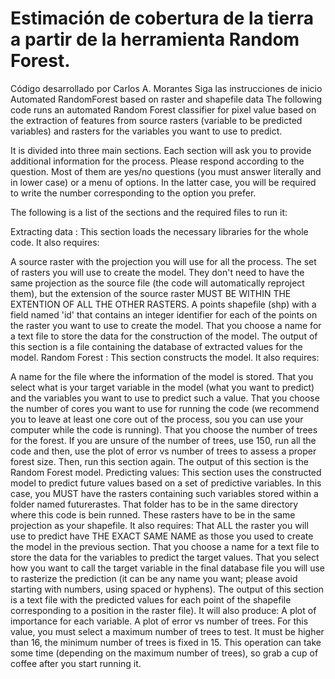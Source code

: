 # Estimación de cobertura de la tierra a partir de la herramienta Random Forest. 
Código desarrollado por Carlos A. Morantes
Siga las instrucciones de inicio
Automated RandomForest based on raster and shapefile data
The following code runs an automated Random Forest classifier for pixel value based on the extraction of features from source rasters (variable to be predicted variables) and rasters for the variables you want to use to predict.

It is divided into three main sections. Each section will ask you to provide additional information for the process. Please respond according to the question. Most of them are yes/no questions (you must answer literally and in lower case) or a menu of options. In the latter case, you will be required to write the number corresponding to the option you prefer.

The following is a list of the sections and the required files to run it:

Extracting data : This section loads the necessary libraries for the whole code. It also requires:

A source raster with the projection you will use for all the process.
The set of rasters you will use to create the model. They don't need to have the same projection as the source file (the code will automatically reproject them), but the extension of the source raster MUST BE WITHIN THE EXTENTION OF ALL THE OTHER RASTERS.
A points shapefile (shp) with a field named 'id' that contains an integer identifier for each of the points on the raster you want to use to create the model.
That you choose a name for a text file to store the data for the construction of the model.
The output of this section is a file containing the database of extracted values for the model.
Random Forest : This section constructs the model. It also requires:

A name for the file where the information of the model is stored.
That you select what is your target variable in the model (what you want to predict) and the variables you want to use to predict such a value.
That you choose the number of cores you want to use for running the code (we recommend you to leave at least one core out of the process, sou you can use your computer while the code is running).
That you choose the number of trees for the forest. If you are unsure of the number of trees, use 150, run all the code and then, use the plot of error vs number of trees to assess a proper forest size. Then, run this section again.
The output of this section is the Random Forest model.
Predicting values: This section uses the constructed model to predict future values based on a set of predictive variables. In this case, you MUST have the rasters containing such variables stored within a folder named futurerastes. That folder has to be in the same directory where this code is bein runned. These rasters have to be in the same projection as your shapefile. It also requires:
That ALL the raster you will use to predict have THE EXACT SAME NAME as those you used to create the model in the previous section.
That you choose a name for a text file to store the data for the variables to predict the target values.
That you select how you want to call the target variable in the final database file you will use to rasterize the prediction (it can be any name you want; please avoid starting with numbers, using spaced or hyphens).
The output of this section is a text file with the predicted values for each point of the shapefile corresponding to a position in the raster file). It will also produce:
A plot of importance for each variable.
A plot of error vs number of trees. For this value, you must select a maximum number of trees to test. It must be higher than 16, the minimum number of trees is fixed in 15. This operation can take some time (depending on the maximum number of trees), so grab a cup of coffee after you start running it.
